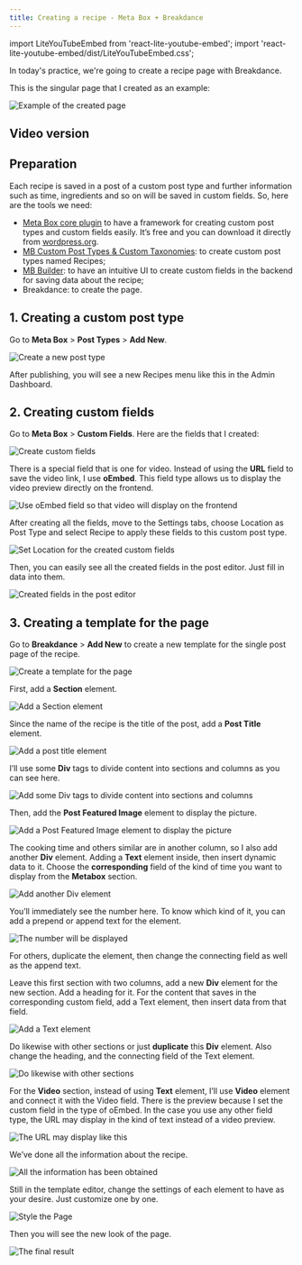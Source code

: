 ```yaml
---
title: Creating a recipe - Meta Box + Breakdance
---
```

import LiteYouTubeEmbed from 'react-lite-youtube-embed';
import 'react-lite-youtube-embed/dist/LiteYouTubeEmbed.css';

In today's practice, we're going to create a recipe page with Breakdance.

This is the singular page that I created as an example:

![Example of the created page](https://i.imgur.com/b2lJYVn.png)

## Video version

<LiteYouTubeEmbed id='ybqLQFFMu5c' />

## Preparation

Each recipe is saved in a post of a custom post type and further information such as time, ingredients and so on will be saved in custom fields.
So, here are the tools we need:

* [Meta Box core plugin](https://wordpress.org/plugins/meta-box/) to have a framework for creating custom post types and custom fields easily. It’s free and you can download it directly from [wordpress.org](https://wordpress.org/plugins/mb-custom-post-type/).
* [MB Custom Post Types & Custom Taxonomies](https://metabox.io/plugins/custom-post-type/): to create custom post types named Recipes;
* [MB Builder](https://metabox.io/plugins/meta-box-builder/): to have an intuitive UI to create custom fields in the backend for saving data about the recipe;
* Breakdance: to create the page.

## 1. Creating a custom post type

Go to **Meta Box** > **Post Types** > **Add New**.

![Create a new post type](https://i.imgur.com/ngEWCuU.png)

After publishing, you will see a new Recipes menu like this in the Admin Dashboard.

## 2. Creating custom fields

Go to **Meta Box** > **Custom Fields**. Here are the fields that I created:

![Create custom fields](https://i.imgur.com/9dC6gk0.png)

There is a special field that is one for video. Instead of using the **URL** field to save the video link, I use **oEmbed**. This field type allows us to display the video preview directly on the frontend.

![Use oEmbed field so that video will display on the frontend](https://i.imgur.com/NVj2YIs.png)

After creating all the fields, move to the Settings tabs, choose Location as Post Type and select Recipe to apply these fields to this custom post type.

![Set Location for the created custom fields](https://i.imgur.com/CqTqmfu.png)

Then, you can easily see all the created fields in the post editor. Just fill in data into them.

![Created fields in the post editor](https://i.imgur.com/1COAwYl.png)

## 3. Creating a template for the page

Go to **Breakdance** > **Add New** to create a new template for the single post page of the recipe.

![Create a template for the page](https://i.imgur.com/jDvuObS.png)

First, add a **Section** element.

![Add a Section element](https://i.imgur.com/pKq3HSB.png)

Since the name of the recipe is the title of the post, add a **Post Title** element.

![Add a post title element](https://i.imgur.com/A0dIWfB.png)

I’ll use some **Div** tags to divide content into sections and columns as you can see here.

![Add some Div tags to divide content into sections and columns](https://i.imgur.com/rpzhu6a.png)

Then, add the **Post Featured Image** element to display the picture.

![Add a Post Featured Image element to display the picture](https://i.imgur.com/HWqygXv.png)

The cooking time and others similar are in another column, so I also add another **Div** element. Adding a **Text** element inside, then insert dynamic data to it. Choose the **corresponding** field of the kind of time you want to display from the **Metabox** section.

![Add another Div element](https://i.imgur.com/L6misJ7.gif)

You’ll immediately see the number here. To know which kind of it, you can add a prepend or append text for the element.

![The number will be displayed](https://i.imgur.com/sk1T0V9.gif)

For others, duplicate the element, then change the connecting field as well as the append text.

Leave this first section with two columns, add a new **Div** element for the new section. Add a heading for it. For the content that saves in the corresponding custom field, add a Text element, then insert data from that field.

![Add a Text element](https://i.imgur.com/BI0adPM.png)

Do likewise with other sections or just **duplicate** this **Div** element. Also change the heading, and the connecting field of the Text element.

![Do likewise with other sections](https://i.imgur.com/YY999qW.png)

For the **Video** section, instead of using **Text** element, I’ll use **Video** element and connect it with the Video field. There is the preview because I set the custom field in the type of oEmbed. In the case you use any other field type, the URL may display in the kind of text instead of a video preview.

![The URL may display like this](https://i.imgur.com/nemx9PL.png)

We’ve done all the information about the recipe.

![All the information has been obtained](https://i.imgur.com/8N3nYdZ.png)

Still in the template editor, change the settings of each element to have as your desire. Just customize one by one.

![Style the Page](https://i.imgur.com/HF13yjr.png)

Then you will see the new look of the page.

![The final result](https://i.imgur.com/b2lJYVn.png)

